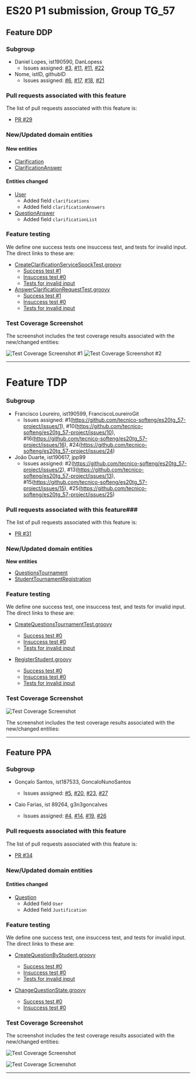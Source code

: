 # ES20 P1 submission, Group TG_57

## Feature DDP

### Subgroup
 - Daniel Lopes, ist190590, DanLopess
   + Issues assigned: [#3](https://github.com/tecnico-softeng/es20tg_57-project/issues/3), [#11](https://github.com/tecnico-softeng/es20tg_57-project/issues/11), [#11](https://github.com/tecnico-softeng/es20tg_57-project/issues/12), [#22](https://github.com/tecnico-softeng/es20tg_57-project/issues/22)
 - Nome, istID, githubID
   + Issues assigned: [#6](https://github.com/tecnico-softeng/es20tg_57-project/issues/6), [#17](https://github.com/tecnico-softeng/es20tg_57-project/issues/17), [#18](https://github.com/tecnico-softeng/es20tg_57-project/issues/18), [#21](https://github.com/tecnico-softeng/es20tg_57-project/issues/21)
 
### Pull requests associated with this feature

The list of pull requests associated with this feature is:

 - [PR #29](https://github.com/tecnico-softeng/es20tg_57-project/pull/29)


### New/Updated domain entities

#### New entities
 - [Clarification](https://github.com/tecnico-softeng/es20tg_57-project/blob/DdP/backend/src/main/java/pt/ulisboa/tecnico/socialsoftware/tutor/clarification/domain/Clarification.java)
 - [ClarificationAnswer](https://github.com/tecnico-softeng/es20tg_57-project/blob/DdP/backend/src/main/java/pt/ulisboa/tecnico/socialsoftware/tutor/answer/domain/ClarificationAnswer.java)

#### Entities changed
 - [User](https://github.com/tecnico-softeng/es20tg_57-project/blob/DdP/backend/src/main/java/pt/ulisboa/tecnico/socialsoftware/tutor/user/User.java)
   + Added field `clarifications`
   + Added field `clarificationAnswers`
 - [QuestionAnswer](https://github.com/tecnico-softeng/es20tg_57-project/blob/DdP/backend/src/main/java/pt/ulisboa/tecnico/socialsoftware/tutor/answer/domain/QuestionAnswer.java)
   + Added field `clarificationList`
 
### Feature testing

We define one success tests one insuccess test, and tests for invalid input. The direct links to these are:

 - [CreateClarificationServiceSpockTest.groovy](https://github.com/tecnico-softeng/es20tg_57-project/blob/DdP/backend/src/test/groovy/pt/ulisboa/tecnico/socialsoftware/tutor/clarification/service/CreateClarificationServiceSpockTest.groovy)
    + [Success test #1](https://github.com/tecnico-softeng/es20tg_57-project/blob/DdP/backend/src/test/groovy/pt/ulisboa/tecnico/socialsoftware/tutor/clarification/service/CreateClarificationServiceSpockTest.groovy#L101)
    + [Insuccess test #0](https://github.com/tecnico-softeng/es20tg_57-project/blob/DdP/backend/src/test/groovy/pt/ulisboa/tecnico/socialsoftware/tutor/clarification/service/CreateClarificationServiceSpockTest.groovy#L153)
    + [Tests for invalid input](https://github.com/tecnico-softeng/es20tg_57-project/blob/DdP/backend/src/test/groovy/pt/ulisboa/tecnico/socialsoftware/tutor/clarification/service/CreateClarificationServiceSpockTest.groovy#L131)
 - [AnswerClarificationRequestTest.groovy](https://github.com/tecnico-softeng/es20tg_57-project/blob/DdP/backend/src/test/groovy/pt/ulisboa/tecnico/socialsoftware/tutor/answer/service/AnswerClarificationRequestTest.groovy)
    + [Success test #1](https://github.com/tecnico-softeng/es20tg_57-project/blob/DdP/backend/src/test/groovy/pt/ulisboa/tecnico/socialsoftware/tutor/answer/service/AnswerClarificationRequestTest.groovy#L182)
    + [Insuccess test #0](https://github.com/tecnico-softeng/es20tg_57-project/blob/DdP/backend/src/test/groovy/pt/ulisboa/tecnico/socialsoftware/tutor/answer/service/AnswerClarificationRequestTest.groovy#L227)
    + [Tests for invalid input](https://github.com/tecnico-softeng/es20tg_57-project/blob/DdP/backend/src/test/groovy/pt/ulisboa/tecnico/socialsoftware/tutor/answer/service/AnswerClarificationRequestTest.groovy#L242)


### Test Coverage Screenshot

The screenshot includes the test coverage results associated with the new/changed entities:

![Test Coverage Screenshot #1](https://web.tecnico.ulisboa.pt/~ist190590/ES/Screenshots/Captura%20de%20ecra%cc%83%202020-03-13,%20a%cc%80s%2015.58.11.png)
![Test Coverage Screenshot #2](https://web.tecnico.ulisboa.pt/~ist190590/ES/Screenshots/Captura%20de%20ecra%cc%83%202020-03-13,%20a%cc%80s%2015.58.42.png)


---
	
# Feature TDP

### Subgroup

* Francisco Loureiro, ist190599, FranciscoLoureiroGit
	* Issues assigned: #1(https://github.com/tecnico-softeng/es20tg_57-project/issues/1), #10(https://github.com/tecnico-softeng/es20tg_57-project/issues/10), #16(https://github.com/tecnico-softeng/es20tg_57-project/issues/16), #24(https://github.com/tecnico-softeng/es20tg_57-project/issues/24)
* João Duarte, ist190617, jpp99
	* Issues assigned: #2(https://github.com/tecnico-softeng/es20tg_57-project/issues/2), #13(https://github.com/tecnico-softeng/es20tg_57-project/issues/13), #15(https://github.com/tecnico-softeng/es20tg_57-project/issues/15), #25(https://github.com/tecnico-softeng/es20tg_57-project/issues/25)

### Pull requests associated with this feature###

The list of pull requests associated with this feature is:

* [PR #31](https://github.com/tecnico-softeng/es20tg_57-project/pull/31)

### New/Updated domain entities

**New entities**

* [QuestionsTournament](https://github.com/tecnico-softeng/es20tg_57-project/blob/TdP/backend/src/main/java/pt/ulisboa/tecnico/socialsoftware/tutor/questionsTournament/domain/QuestionsTournament.java)
* [StudentTournamentRegistration](https://github.com/tecnico-softeng/es20tg_57-project/blob/TdP/backend/src/main/java/pt/ulisboa/tecnico/socialsoftware/tutor/questionsTournament/domain/StudentTournamentRegistration.java)

### Feature testing

We define one success test, one insuccess test, and tests for invalid input. The direct links to these are:

* [CreateQuestionsTournamentTest.groovy](https://github.com/tecnico-softeng/es20tg_57-project/blob/TdP/backend/src/test/groovy/pt/ulisboa/tecnico/socialsoftware/tutor/questionsTournament/service/CreateQuestionsTournamentTest.groovy)
	* [Success test #0](https://github.com/tecnico-softeng/es20tg_57-project/blob/TdP/backend/src/test/groovy/pt/ulisboa/tecnico/socialsoftware/tutor/questionsTournament/service/CreateQuestionsTournamentTest.groovy#L82)
	* [Insuccess test #0](https://github.com/tecnico-softeng/es20tg_57-project/blob/TdP/backend/src/test/groovy/pt/ulisboa/tecnico/socialsoftware/tutor/questionsTournament/service/CreateQuestionsTournamentTest.groovy#L108)
	* [Tests for invalid input](https://github.com/tecnico-softeng/es20tg_57-project/blob/TdP/backend/src/test/groovy/pt/ulisboa/tecnico/socialsoftware/tutor/questionsTournament/service/CreateQuestionsTournamentTest.groovy#L144)

* [RegisterStudent.groovy](https://github.com/tecnico-softeng/es20tg_57-project/blob/develop/backend/src/test/groovy/pt/ulisboa/tecnico/socialsoftware/tutor/questionsTournament/service/RegisterStudentTest.groovy)
	* [Success test #0](https://github.com/tecnico-softeng/es20tg_57-project/blob/develop/backend/src/test/groovy/pt/ulisboa/tecnico/socialsoftware/tutor/questionsTournament/service/RegisterStudentTest.groovy#L80)
	* [Insuccess test #0](https://github.com/tecnico-softeng/es20tg_57-project/blob/develop/backend/src/test/groovy/pt/ulisboa/tecnico/socialsoftware/tutor/questionsTournament/service/RegisterStudentTest.groovy#L183)
	* [Tests for invalid input](https://github.com/tecnico-softeng/es20tg_57-project/blob/develop/backend/src/test/groovy/pt/ulisboa/tecnico/socialsoftware/tutor/questionsTournament/service/RegisterStudentTest.groovy#L118)

### Test Coverage Screenshot

![Test Coverage Screenshot](https://web.tecnico.ulisboa.pt/~ist190617/ES/testCoverage.png)

The screenshot includes the test coverage results associated with the new/changed entities:

---	

## Feature PPA

### Subgroup
 - Gonçalo Santos, ist187533, GoncaloNunoSantos
   + Issues assigned: [#5](https://github.com/tecnico-softeng/es20tg_57-project/issues/5), [#20](https://github.com/tecnico-softeng/es20tg_57-project/issues/20), 
   [#23](https://github.com/tecnico-softeng/es20tg_57-project/issues/23), [#27](https://github.com/tecnico-softeng/es20tg_57-project/issues/27)
 
 - Caio Farias, ist 89264, g3n3goncalves
   + Issues assigned: [#4](https://github.com/tecnico-softeng/es20tg_57-project/issues/4), [#14](https://github.com/tecnico-softeng/es20tg_57-project/issues/14), 
   [#19](https://github.com/tecnico-softeng/es20tg_57-project/issues/19), [#26](https://github.com/tecnico-softeng/es20tg_57-project/issues/26)
 
### Pull requests associated with this feature

The list of pull requests associated with this feature is:

 - [PR #34](https://github.com/tecnico-softeng/es20tg_57-project/pull/34)


### New/Updated domain entities

#### Entities changed
 - [Question](https://github.com/tecnico-softeng/es20tg_57-project/blob/PpA/backend/src/main/java/pt/ulisboa/tecnico/socialsoftware/tutor/question/domain/Question.java)
   + Added field `User`
   + Added field `Justification`
 
### Feature testing

We define one success test, one insuccess test, and tests for invalid input. The direct links to these are:

 - [CreateQuestionByStudent.groovy](https://github.com/tecnico-softeng/es20tg_57-project/blob/PpA/backend/src/test/groovy/pt/ulisboa/tecnico/socialsoftware/tutor/question/service/CreateQuestionByStudent.groovy)
    + [Success test #0](https://github.com/tecnico-softeng/es20tg_57-project/blob/PpA/backend/src/test/groovy/pt/ulisboa/tecnico/socialsoftware/tutor/question/service/CreateQuestionByStudent.groovy#L150)
    + [Insuccess test #0](#L242)
    + [Tests for invalid input](#L234)

 - [ChangeQuestionState.groovy](https://github.com/tecnico-softeng/es20tg_57-project/blob/PpA/backend/src/test/groovy/pt/ulisboa/tecnico/socialsoftware/tutor/question/service/ChangeQuestionStateTest.groovy)
    + [Success test #0](https://github.com/tecnico-softeng/es20tg_57-project/blob/PpA/backend/src/test/groovy/pt/ulisboa/tecnico/socialsoftware/tutor/question/service/ChangeQuestionStateTest.groovy#L112)
    + [Insuccess test #0](https://github.com/tecnico-softeng/es20tg_57-project/blob/PpA/backend/src/test/groovy/pt/ulisboa/tecnico/socialsoftware/tutor/question/service/ChangeQuestionStateTest.groovy#L147)


### Test Coverage Screenshot

The screenshot includes the test coverage results associated with the new/changed entities:

![Test Coverage Screenshot](https://cdn.discordapp.com/attachments/687829080087068825/688053214419222544/Captura_de_ecra_2020-03-13_as_15.57.24.png?fbclid=IwAR2TDekiGaFf1rXvuntO2qX0uVzUNGjKiX7iv1rwZuXNajiLV8l3j5PDj1w)

![Test Coverage Screenshot](https://cdn.discordapp.com/attachments/687829080087068825/688053212065955990/Captura_de_ecra_2020-03-13_as_15.57.12.png?fbclid=IwAR3x1FurHE4652zQ4nm8ZKZWeZ0qgbXKkv3K9U89vxigtSjYfbKsjCPeM-U)

---

